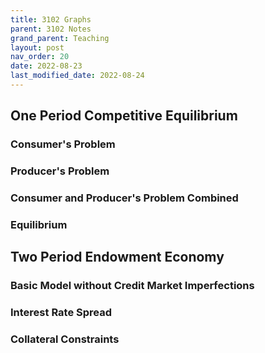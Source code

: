 ```yaml
---
title: 3102 Graphs
parent: 3102 Notes
grand_parent: Teaching
layout: post
nav_order: 20
date: 2022-08-23
last_modified_date: 2022-08-24
---
```



<link href="https://kineticgraphs.org/css/kg.0.2.6.css" rel="stylesheet" type="text/css">
<script src="https://kineticgraphs.org/js/kg3d.0.2.6.js"></script>


## One Period Competitive Equilibrium


### Consumer's Problem

<div class="kg-container" src="./graphs/onePeriodConsumer.yml" clearColor='#fff0'></div>


### Producer's Problem

<div class="kg-container" src="./graphs/onePeriodProducer.yml" clearColor='#fff0'></div>

### Consumer and Producer's Problem Combined

<div class="kg-container" src="./graphs/onePeriodBoth Agents.yml" clearColor='#fff0'></div>

### Equilibrium






## Two Period Endowment Economy


### Basic Model without Credit Market Imperfections


<div class="kg-container" src="./graphs/twoPeriodEndowment.yml" clearColor='#fff0'></div>

<!--
Cobb Douglass preferences are equivalent to log plus beta log preferences when alpha = 1/(1+beta) ???
      - ContourMap:
          levels: [0,1,1.5,2,2.5,3, params.utility]
          fn: "log(x)+params.b*log(y)"

      - EconIndifferenceMap:
          utilityFunction:
            CobbDouglas: {alpha: 1/(1+params.b)}
          levels: [1,2,3,4,5, calcs.utility]
      
-->




### Interest Rate Spread


<div class="kg-container" src="./graphs/twoPeriodInterestRateSpread.yml" clearColor='#fff0'></div>

<!--See also here: https://www.econgraphs.org/graphs/micro/exchange/intertemporal_choice/different_rates-->


### Collateral Constraints



<div class="kg-container" src="./graphs/twoPeriodCollateralConstraint.yml" clearColor='#fff0'></div>



